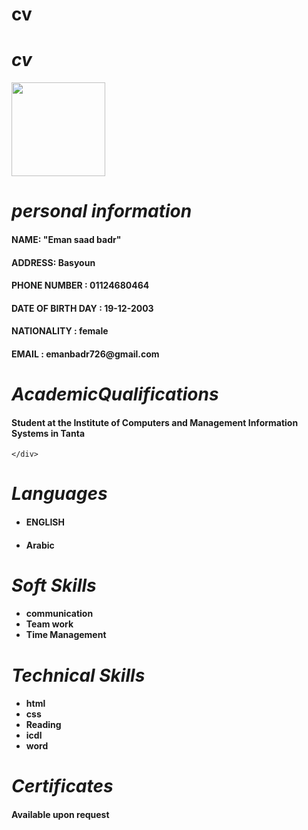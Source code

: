 # cv
<!Doctype html>
<html>
<head>
 <title>my cv</title>
  <link rel="stylesheet" href="eman.css"/>
</head>
        <body>
    <h1> <em>              cv </em> </h1>
    <img src="https://assets.onecompiler.app/42ugthgd7/42vcj27yv/1703503726242.jpg"width="150"height="150">
  <div>
   <h1><em> personal information</em></h1>
   <h4> NAME: "Eman saad badr"</h4>
   <h4>ADDRESS: Basyoun</h4>
   <h4>PHONE NUMBER : 01124680464</h4>
   <h4>DATE OF BIRTH DAY : 19-12-2003</h4>
   <h4>NATIONALITY : female</h4>
   <h4>EMAIL : emanbadr726@gmail.com</h4>
      </div>
  <div>
    <h1><em>AcademicQualifications</em></h1>
    <h4>Student at the Institute of Computers and Management Information Systems in Tanta</h4>
    
    </div>

   <H1><em>Languages</em> </H1><ul>
   
   <li> <H4>ENGLISH</H4></li>
   <li><h4>Arabic</h4></li> 
   
   </ul>
  </div>
  
  <div>
    <h1><em> Soft Skills</em></h1>
    <ul><h4>
      <li>communication</li>
      <li>Team work</li>
      <li>Time Management</li></h4>
    </ul>
  </div>
  
  <div>
    <h1><em>Technical Skills</em></h1>
    <ul><h4>
      <li> html</li>
      <li> css</li>
      <li>Reading</li>
      <li>icdl</li>
      <li>word</li>
    </h4>
    </ul>
  </div>
  <div>
    <h1><em>Certificates</em></h1>
    <h4>Available upon request</h4>
  </div>
   
     
   
   
    
          
    
    
  
  
  
  
  
  
  
  
  
  
  
  
  
  
  
  
  
  
</html>

